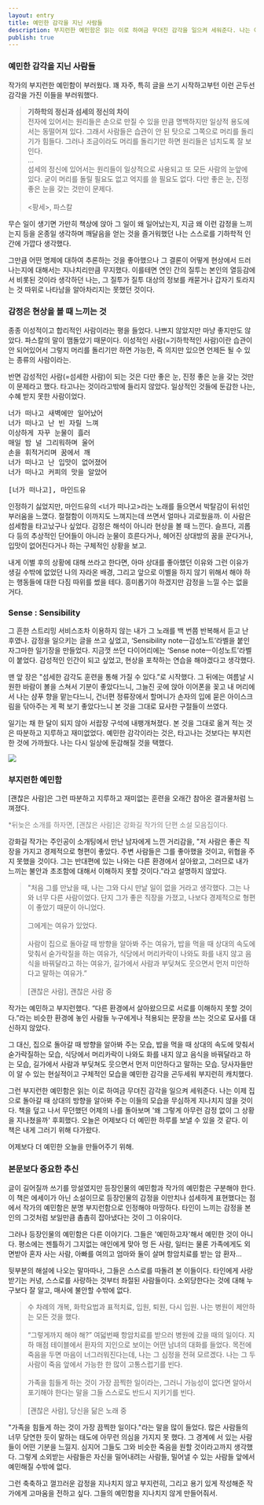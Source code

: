 ```yaml
---
layout: entry
title: 예민한 감각을 지닌 사람들
description: 부지런한 예민함은 읽는 이로 하여금 무뎌진 감각을 일으켜 세워준다. 나는 이제 집으로 돌아갈 때 상대의 방향을 알아봐 주는 이들의 모습을 무심하게 지나치지 않을 것이다.
publish: true
---
```

### 예민한 감각을 지닌 사람들
작가의 부지런한 예민함이 부러웠다. 꽤 자주, 특히 글을 쓰기 시작하고부턴 이런 곤두선 감각을 가진 이들을 부러워했다.  

><b>기하학의 정신과 섬세의 정신의 차이</b><br>전자에 있어서는 원리들은 손으로 만질 수 있을 만큼 명백하지만 일상적 용도에서는 동떨어져 있다. 그래서 사람들은 습관이 안 된 탓으로 그쪽으로 머리를 돌리기가 힘들다. 그러나 조금이라도 머리를 돌리기만 하면 원리들은 넘치도록 잘 보인다.<br>...<br>	섬세의 정신에 있어서는 원리들이 일상적으로 사용되고 또 모든 사람의 눈앞에 있다. 굳이 머리를 돌릴 필요도 없고 억지를 쓸 필요도 없다. 다만 좋은 눈, 진정 좋은 눈을 갖는 것만이 문제다.<br><br><팡세>, 파스칼

무슨 일이 생기면 가만히 책상에 앉아 그 일이 왜 일어났는지, 지금 왜 이런 감정을 느끼는지 등을 온종일 생각하며 깨달음을 얻는 것을 즐거워했던 나는 스스로를 기하학적 인간에 가깝다 생각했다.

그만큼 어떤 명제에 대하여 추론하는 것을 좋아했으나 그 결론이 어떻게 현상에서 드러나는지에 대해서는 지나치리만큼 무지했다. 이를테면 연인 간의 질투는 본인의 열등감에서 비롯된 것이라 생각하던 나는, 그 질투가 질투 대상의 정보를 캐묻거나 갑자기 토라지는 것 따위로 나타남을 알아차리지는 못했던 것이다.  

### 감정은 현상을 볼 때 느끼는 것
종종 이성적이고 합리적인 사람이라는 평을 들었다. 나쁘지 않았지만 마냥 좋지만도 않았다. 파스칼의 말이 맴돌았기 때문이다. 이성적인 사람(=기하학적인 사람)이란 습관이 안 되어있어서 그렇지 머리를 돌리기만 하면 가능한, 즉 의지만 있으면 언제든 될 수 있는 종류의 사람이라는. 

반면 감성적인 사람(=섬세한 사람)이 되는 것은 다만 좋은 눈, 진정 좋은 눈을 갖는 것만이 문제라고 했다. 타고나는 것이라고밖에 들리지 않았다. 일상적인 것들에 둔감한 나는, 수혜 받지 못한 사람이었다. 

<pre>
너가 떠나고 새벽에만 일어났어
너가 떠나고 난 빈 자릴 느껴
이상하게 자꾸 눈물이 흘러
매일 밤 널 그리워하며 울어
손을 휘적거리며 꿈에서 깨
너가 떠나고 난 입맛이 없어졌어
너가 떠나고 커피의 맛을 알았어

[너가 떠나고], 마인드유
</pre>

인정하기 싫었지만, 마인드유의 <너가 떠나고>라는 노래를 들으면서 박탈감이 뒤섞인 부러움을 느꼈다. 절절함이 이까지도 느껴지는데 쓰면서 얼마나 괴로웠을까. 이 사람은 섬세함을 타고났구나 싶었다. 감정은 해석이 아니라 현상을 볼 때 느낀다. 슬프다, 괴롭다 등의 추상적인 단어들이 아니라  눈물이 흐른다거나, 헤어진 상대방의 꿈을 꾼다거나, 입맛이 없어진다거나 하는 구체적인 상황을 보고. 

내게 이별 후의 상황에 대해 쓰라고 한다면, 아마 상대를 좋아했던 이유와 그런 이유가 생길 수밖에 없었던 나의 자라온 배경, 그리고 앞으로 이별을 하지 않기 위해서 해야 하는 행동들에 대한 다짐 따위를 썼을 테다. 흥미롭기야 하겠지만 감정을 느낄 수는 없을 거다.  


### Sense : Sensibility
그 흔한 스트리밍 서비스조차 이용하지 않는 내가 그 노래를 백 번쯤 반복해서 듣고 난 후였나. 감정을 일으키는 글을 쓰고 싶었고, ‘Sensibility noteㅡ감성노트’라벨을 붙인 자그마한 일기장을 만들었다. 지금껏 쓰던 다이어리에는 ‘Sense noteㅡ이성노트’라벨이 붙었다. 감성적인 인간이 되고 싶었고, 현상을 포착하는 연습을 해야겠다고 생각했다.

맨 앞 장은 "섬세한 감각도 훈련을 통해 가질 수 있다.”로 시작했다. 그 뒤에는 여름날 시원한 바람이 볼을 스쳐서 기분이 좋았다느니, 그늘진 곳에 앉아 이어폰을 꽂고 내 머리에서 나는 샴푸 향을 맡는다느니, 건너편 정류장에서 할머니가 손자의 입에 묻은 아이스크림을 닦아주는 게 퍽 보기 좋았다느니 본 것을 그대로 묘사한 구절들이 쓰였다.  

일기는 채 한 달이 되지 않아 서랍장 구석에 내팽개쳐졌다. 본 것을 그대로 옮겨 적는 것은 따분하고 지루하고 재미없었다. 예민한 감각이라는 것은, 타고나는 것보다는 부지런한 것에 가까웠다. 나는 다시 일상에 둔감해질 것을 택했다.  

<img src="https://www.google.com/url?sa=i&url=http%3A%2F%2Fm.yes24.com%2Fgoods%2Fdetail%2F35253481&psig=AOvVaw0IAvSTmq2ZySIk_RpkopQc&ust=1620650663160000&source=images&cd=vfe&ved=0CAIQjRxqFwoTCJCQ0KrQvPACFQAAAAAdAAAAABAD">

### 부지런한 예민함
[괜찮은 사람]은 그런 따분하고 지루하고 재미없는 훈련을 오래간 참아온 결과물처럼 느껴졌다.

<span style="color: grey"> *뒤늦은 소개를 하자면, [괜찮은 사람]은 강화길 작가의 단편 소설 모음집이다. </span>


강화길 작가는 주인공이 소개팅에서 만난 남자에게 느낀 거리감을, "저 사람은 좋은 직장을 가지고 경제적으로 형편이 좋았다. 주변 사람들은 그를 좋아했을 것이고, 위협을 주지 못했을 것이다. 그는 반대편에 있는 나와는 다른 환경에서 살아왔고, 그러므로 내가 느끼는 불안과 초조함에 대해서 이해하지 못할 것이다.”라고 설명하지 않았다.  

>"처음 그를 만났을 때, 나는 그와 다시 만날 일이 없을 거라고 생각했다. 그는 나와 너무 다른 사람이었다. 단지 그가 좋은 직장을 가졌고, 나보다 경제적으로 형편이 좋았기 때문이 아니었다. <br><br>그에게는 여유가 있었다. <br><br>사람이 집으로 돌아갈 때 방향을 알아봐 주는 여유가, 밥을 먹을 때 상대의 속도에 맞춰서 숟가락질을 하는 여유가, 식당에서 머리카락이 나와도 화를 내지 않고 음식을 바꿔달라고 하는 여유가, 길가에서 사람과 부딪쳐도 웃으면서 먼저 미안하다고 말하는 여유가.” <br><br>[괜찮은 사람], 괜찮은 사람 중

작가는 예민하고 부지런했다. “다른 환경에서 살아왔으므로 서로를 이해하지 못할 것이다.”라는 비슷한 환경에 놓인 사람들 누구에게나 적용되는 문장을 쓰는 것으로 묘사를 대신하지 않았다. 

그 대신, 집으로 돌아갈 때 방향을 알아봐 주는 모습, 밥을 먹을 때 상대의 속도에 맞춰서 숟가락질하는 모습, 식당에서 머리카락이 나와도 화를 내지 않고 음식을 바꿔달라고 하는 모습, 길가에서 사람과 부딪쳐도 웃으면서 먼저 미안하다고 말하는 모습. 당사자들만이 알 수 있는 현실적이고 구체적인 모습을 예민한 감각을 곤두세워 부지런히 캐치했다.  

그런 부지런한 예민함은 읽는 이로 하여금 무뎌진 감각을 일으켜 세워준다. 나는 이제 집으로 돌아갈 때 상대의 방향을 알아봐 주는 이들의 모습을 무심하게 지나치지 않을 것이다. 책을 덮고 나서 무던했던 어제의 나를 돌아보며 '왜 그렇게 아무런 감정 없이 그 상황을 지나쳤을까' 후회했다. 오늘은 어제보다 더 예민한 하루를 보낼 수 있을 것 같다. 이 책은 내게 그러기 위해 다가왔다.

어제보다 더 예민한 오늘을 만들어주기 위해.

### 본문보다 중요한 추신
글이 길어질까 쓰기를 망설였지만 등장인물의 예민함과 작가의 예민함은 구분해야 한다. 이 책은 에세이가 아닌 소설이므로 등장인물의 감정을 이만치나 섬세하게 표현했다는 점에서 작가의 예민함은 분명 부지런함으로 인정해야 마땅하다. 타인이 느끼는 감정을 본인의 그것처럼 보일만큼 촘촘히 잡아냈다는 것이 그 이유이다. 

그러나 등장인물의 예민함은 다른 이야기다. 그들은 '예민하고자'해서 예민한 것이 아니다. 평소에는 젠틀하기 그지없는 애인에게 맞아 멍 든 사람, 일터는 물론 가족에게도 외면받아 혼자 사는 사람, 아빠를 여의고 엄마와 둘이 살며 항암치료를 받는 암 환자... 

뒷부분의 해설에 나오는 말마따나, 그들은 스스로를 따돌려 본 이들이다. 타인에게 사랑받기는 커녕, 스스로를 사랑하는 것부터 좌절된 사람들이다. 소외당한다는 것에 대해 누구보다 잘 알고, 매사에 불안할 수밖에 없다. 


>수 차례의 개복, 화학요법과 표적치료, 입원, 퇴원, 다시 입원. 나는 병원이 제안하는 모든 것을 했다. <br><br>“그렇게까지 해야 해?” 
여덟번째 항암치료를 받으러 병원에 갔을 때의 일이다. 지하 매점 테이블에서 환자의 지인으로 보이는 어떤 남녀의 대화를 들었다. 목전에 죽음을 두면 마음이 너그러워진다는데, 나는 그 심정을 전혀 모르겠다. 나는 그 두 사람이 죽음 앞에서 가능한 한 많이 고통스럽기를 빈다.<br><br>가족을 힘들게 하는 것이 가장 끔찍한 일이라는, 그러니 가능성이 없다면 알아서 포기해야 한다는 말을 그들 스스로도 반드시 지키기를 빈다.<br><br>[괜찮은 사람], 당신을 닮은 노래 중

"가족을 힘들게 하는 것이 가장 끔찍한 일이다."라는 말을 많이 들었다. 많은 사람들의 너무 당연한 듯이 말하는 태도에 아무런 의심을 가지지 못 했다. 그 경계에 서 있는 사람들이 어떤 기분을 느낄지. 심지어 그들도 그와 비슷한 죽음을 원할 것이라고까지 생각했다. 그렇게 소외받는 사람들은 자신을 밀어내려는 사람들, 밀어낼 수 있는 사람들 앞에서 예민해질 수밖에 없다. 

그런 축축하고 껄끄러운 감정을 지나치지 않고 부지런히, 그리고 용기 있게 작성해준 작가에게 고마움을 전하고 싶다. 그들의 예민함을 지나치지 않게 만들어줘서. 


